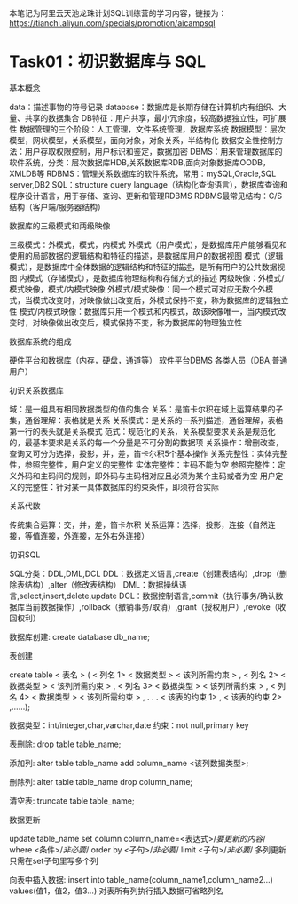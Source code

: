 本笔记为阿里云天池龙珠计划SQL训练营的学习内容，链接为：https://tianchi.aliyun.com/specials/promotion/aicampsql
# Task01：初识数据库与 SQL

基本概念

data：描述事物的符号记录
database：数据库是长期存储在计算机内有组织、大量、共享的数据集合
DB特征：用户共享，最小冗余度，较高数据独立性，可扩展性
数据管理的三个阶段：人工管理，文件系统管理，数据库系统
数据模型：层次模型，网状模型，关系模型，面向对象，对象关系，半结构化
数据安全性控制方法：用户存取权限控制，用户标识和鉴定，数据加密
DBMS：用来管理数据库的软件系统，分类：层次数据库HDB,关系数据库RDB,面向对象数据库OODB，XMLDB等
RDBMS：管理关系数据库的软件系统，常用：mySQL,Oracle,SQL server,DB2
SQL：structure query language（结构化查询语言），数据库查询和程序设计语言，用于存储、查询、更新和管理RDBMS
RDBMS最常见结构：C/S结构（客户端/服务器结构）

数据库的三级模式和两级映像

三级模式：外模式，模式，内模式
外模式（用户模式），是数据库用户能够看见和使用的局部数据的逻辑结构和特征的描述，是数据库用户的数据视图
模式（逻辑模式），是数据库中全体数据的逻辑结构和特征的描述，是所有用户的公共数据视图
内模式（存储模式），是数据库物理结构和存储方式的描述
两级映像：外模式/模式映像，模式/内模式映像
外模式/模式映像：同一个模式可对应无数个外模式，当模式改变时，对映像做出改变后，外模式保持不变，称为数据库的逻辑独立性
模式/内模式映像：数据库只用一个模式和内模式，故该映像唯一，当内模式改变时，对映像做出改变后，模式保持不变，称为数据库的物理独立性

数据库系统的组成

硬件平台和数据库（内存，硬盘，通道等）
软件平台DBMS
各类人员（DBA,普通用户）

初识关系数据库

域：是一组具有相同数据类型的值的集合
关系：是笛卡尔积在域上运算结果的子集，通俗理解：表格就是关系
关系模式：是关系的一系列描述，通俗理解，表格第一行的表头就是关系模式
范式：规范化的关系，关系模型要求关系是规范化的，最基本要求是关系的每一个分量是不可分割的数据项
关系操作：增删改查，查询又可分为选择，投影，并，差，笛卡尔积5个基本操作
关系完整性：实体完整性，参照完整性，用户定义的完整性
实体完整性：主码不能为空
参照完整性：定义外码和主码间的规则，即外码与主码相对应且必须为某个主码或者为空
用户定义的完整性：针对某一具体数据库的约束条件，即须符合实际

关系代数

传统集合运算：交，并，差，笛卡尔积
关系运算：选择，投影，连接（自然连接，等值连接，外连接，左外右外连接）

初识SQL

SQL分类：DDL,DML,DCL
DDL：数据定义语言,create（创建表结构）,drop（删除表结构）,alter（修改表结构）
DML：数据操纵语言,select,insert,delete,update
DCL：数据控制语言,commit（执行事务/确认数据库当前数据操作）,rollback（撤销事务/取消）,grant（授权用户）,revoke（收回权利）

数据库创建:
create database db_name;

表创建

create table < 表名 >
( < 列名 1> < 数据类型 > < 该列所需约束 > ,
  < 列名 2> < 数据类型 > < 该列所需约束 > ,
  < 列名 3> < 数据类型 > < 该列所需约束 > ,
  < 列名 4> < 数据类型 > < 该列所需约束 > ,
  .
  .
  .
  < 该表的约束 1> , < 该表的约束 2> ,……);
  
  数据类型：int/integer,char,varchar,date
  约束：not null,primary key
  
  表删除:
  drop table table_name;
  
  添加列:
  alter table table_name add column_name <该列数据类型>;
  
  删除列:
  alter table table_name drop column_name;
  
  清空表:
  truncate table table_name;
  
  数据更新
  
  update table_name
  set column column_name=<表达式>/*要更新的内容*/
  where <条件>/*非必要*/
  order by <子句>/*非必要*/
  limit <子句>/*非必要*/
  多列更新只需在set子句里写多个列
  
  向表中插入数据:
  insert into table_name(column_name1,column_name2...) values(值1，值2，值3...)
  对表所有列执行插入数据可省略列名

  
